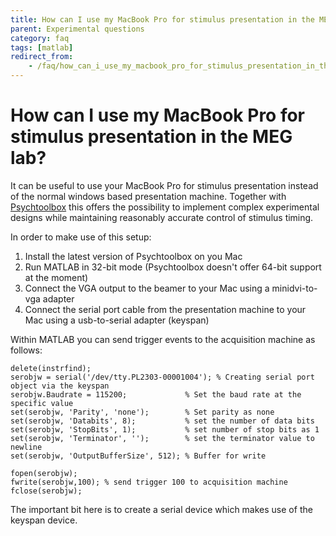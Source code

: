 ```yaml
---
title: How can I use my MacBook Pro for stimulus presentation in the MEG lab?
parent: Experimental questions
category: faq
tags: [matlab]
redirect_from:
    - /faq/how_can_i_use_my_macbook_pro_for_stimulus_presentation_in_the_meg_lab/
---
```


# How can I use my MacBook Pro for stimulus presentation in the MEG lab?

It can be useful to use your MacBook Pro for stimulus presentation instead of the normal windows based presentation machine. Together with [Psychtoolbox](http://psychtoolbox.org/wikka.php?wakka=HomePage) this offers the possibility to implement complex experimental designs while maintaining reasonably accurate control of stimulus timing.

In order to make use of this setup:

1.  Install the latest version of Psychtoolbox on you Mac
2.  Run MATLAB in 32-bit mode (Psychtoolbox doesn't offer 64-bit support at the moment)
3.  Connect the VGA output to the beamer to your Mac using a minidvi-to-vga adapter
4.  Connect the serial port cable from the presentation machine to your Mac using a usb-to-serial adapter (keyspan)

Within MATLAB you can send trigger events to the acquisition machine as follows:

    delete(instrfind);
    serobjw = serial('/dev/tty.PL2303-00001004'); % Creating serial port object via the keyspan
    serobjw.Baudrate = 115200;             % Set the baud rate at the specific value
    set(serobjw, 'Parity', 'none');        % Set parity as none
    set(serobjw, 'Databits', 8);           % set the number of data bits
    set(serobjw, 'StopBits', 1);           % set number of stop bits as 1
    set(serobjw, 'Terminator', '');        % set the terminator value to newline
    set(serobjw, 'OutputBufferSize', 512); % Buffer for write

    fopen(serobjw);
    fwrite(serobjw,100); % send trigger 100 to acquisition machine
    fclose(serobjw);

The important bit here is to create a serial device which makes use of the keyspan device.
